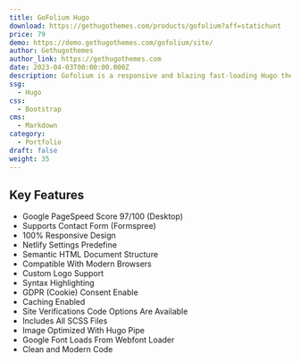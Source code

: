 ```yaml
---
title: GoFolium Hugo
download: https://gethugothemes.com/products/gofolium?aff=statichunt
price: 79
demo: https://demo.gethugothemes.com/gofolium/site/
author: Gethugothemes
author_link: https://gethugothemes.com
date: 2023-04-03T00:00:00.000Z
description: Gofolium is a responsive and blazing fast-loading Hugo theme optimized to provide a portfolio site for scientists and researchers.
ssg:
  - Hugo
css:
  - Bootstrap
cms:
  - Markdown
category:
  - Portfolio
draft: false
weight: 35
---
```


## Key Features

- Google PageSpeed Score 97/100 (Desktop)
- Supports Contact Form (Formspree)
- 100% Responsive Design
- Netlify Settings Predefine
- Semantic HTML Document Structure
- Compatible With Modern Browsers
- Custom Logo Support
- Syntax Highlighting
- GDPR (Cookie) Consent Enable
- Caching Enabled
- Site Verifications Code Options Are Available
- Includes All SCSS Files
- Image Optimized With Hugo Pipe
- Google Font Loads From Webfont Loader
- Clean and Modern Code
